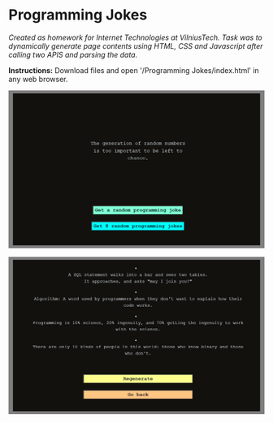 # Programming Jokes

*Created as homework for Internet Technologies at VilniusTech. Task was to dynamically generate page contents using HTML, CSS and Javascript after calling two APIS and parsing the data.* 

**Instructions:**
Download files and open '/Programming Jokes/index.html' in any web browser.

![alt text](https://github.com/SantaKolosovska/ProgrammerJokes/blob/main/randProgJoke.png)

![alt text](https://github.com/SantaKolosovska/ProgrammerJokes/blob/main/progJoke4.jpg)




